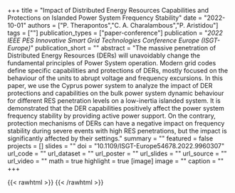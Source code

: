 +++
title = "Impact of Distributed Energy Resources Capabilities and Protections on Islanded Power System Frequency Stability"
date = "2022-10-01"
authors = ["P. Therapontos","C. A. Charalambous","P. Aristidou"]
tags = [""]
publication_types = ["paper-conference"]
publication = "_2022 IEEE PES Innovative Smart Grid Technologies Conference Europe (ISGT-Europe)_"
publication_short = ""
abstract = "The massive penetration of Distributed Energy Resources (DERs) will unavoidably change the fundamental principles of Power System operation. Modern grid codes define specific capabilities and protections of DERs, mostly focused on the behaviour of the units to abrupt voltage and frequency excursions. In this paper, we use the Cyprus power system to analyze the impact of DER protections and capabilities on the bulk power system dynamic behaviour for different RES penetration levels on a low-inertia islanded system. It is demonstrated that the DER capabilities positively affect the power system frequency stability by providing active power support. On the contrary, protection mechanisms of DERs can have a negative impact on frequency stability during severe events with high RES penetrations, but the impact is significantly affected by their settings."
summary = ""
featured = false
projects = []
slides = ""
doi = "10.1109/ISGT-Europe54678.2022.9960307"
url_code = ""
url_dataset = ""
url_poster = ""
url_slides = ""
url_source = ""
url_video = ""
math = true
highlight = true
[image]
image = ""
caption = ""
+++

{{< rawhtml >}}
<a href="https://plu.mx/plum/a/?doi=10.1109/ISGT-Europe54678.2022.9960307" class="plumx-details"></a>
{{< /rawhtml >}}
